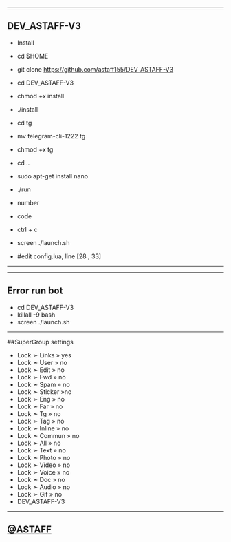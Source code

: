 --------------------------------------
## DEV_ASTAFF-V3

- Install

- cd $HOME
- git clone https://github.com/astaff155/DEV_ASTAFF-V3
- cd DEV_ASTAFF-V3
- chmod +x install
- ./install
- cd tg
- mv telegram-cli-1222 tg
- chmod +x tg
- cd ..
- sudo apt-get install nano
- ./run
- number
- code
- ctrl + c
- screen ./launch.sh
- #edit config.lua, line [28 , 33]
---------------------------------------
---------------------------------------
## Error run bot
- cd DEV_ASTAFF-V3
- killall -9 bash
- screen ./launch.sh
---------------------------------------

##SuperGroup settings

- Lock ➣ Links » yes
- Lock ➣ User » no
- Lock ➣ Edit » no
- Lock ➣ Fwd » no
- Lock ➣ Spam » no
- Lock ➣ Sticker »no
- Lock ➣ Eng » no
- Lock ➣ Far » no
- Lock ➣ Tg » no
- Lock ➣ Tag » no
- Lock ➣ Inline » no
- Lock ➣ Commun » no
- Lock ➣ All » no
- Lock ➣ Text » no
- Lock ➣ Photo » no
- Lock ➣ Video » no
- Lock ➣ Voice » no
- Lock ➣ Doc » no
- Lock ➣ Audio » no
- Lock ➣ Gif » no
- DEV_ASTAFF-V3

--------------------------------------

## [@ASTAFF](https://t.me/DEV_ASTAFF)
